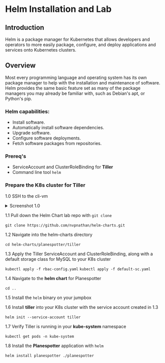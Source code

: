 # Helm Installation and Lab

## Introduction

Helm is a package manager for Kubernetes that allows developers and operators to more easily package, configure, and deploy applications and services onto Kubernetes clusters.

## Overview

Most every programming language and operating system has its own package manager to help with the installation and maintenance of software. Helm provides the same basic feature set as many of the package managers you may already be familiar with, such as Debian's apt, or Python's pip.

### Helm capabilities:

- Install software.
- Automatically install software dependencies.
- Upgrade software.
- Configure software deployments.
- Fetch software packages from repositories.

### Prereq's 

- ServiceAccount and ClusterRoleBinding for **Tiller**
- Command line tool `helm` 

### Prepare the K8s cluster for Tiller

1.0 SSH to the cli-vm

<details><summary>Screenshot 1.0</summary>
<img src="images/ssh-cli-vm.png">
</details>

1.1 Pull down the Helm Chart lab repo with `git clone`

`git clone https://github.com/nvpnathan/helm-charts.git`

1.2 Navigate into the helm-charts directory

`cd helm-charts/planespotter/tiller`

1.3 Apply the Tiller ServiceAccount and ClusterRoleBinding, along with a default storage class for MySQL to your K8s cluster

`kubectl apply -f rbac-config.yaml`
`kubectl apply -f default-sc.yaml`

1.4 Navigate to the **helm chart** for Planespotter

`cd ..`

1.5 Install the `helm` binary on your jumpbox

1.6 Install **tiller** into your K8s cluster with the service account created in 1.3

`helm init --service-account tiller`

1.7 Verify Tiller is running in your **kube-system** namespace

`kubectl get pods -n kube-system`

1.8 Install the **Planespotter** application with `helm`

`helm install planespotter ./planespotter`